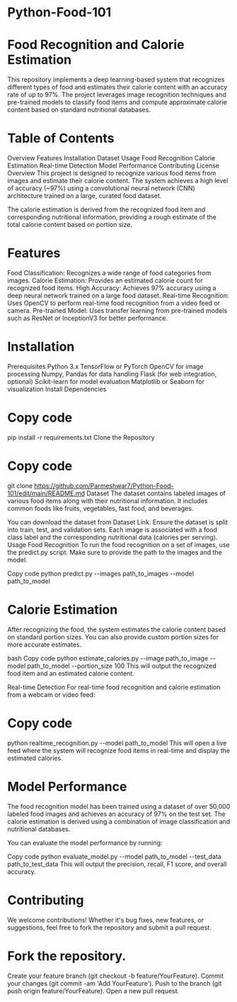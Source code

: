 # Python-Food-101
# Food Recognition and Calorie Estimation
This repository implements a deep learning-based system that recognizes different types of food and estimates their calorie content with an accuracy rate of up to 97%. The project leverages image recognition techniques and pre-trained models to classify food items and compute approximate calorie content based on standard nutritional databases.

# Table of Contents
Overview
Features
Installation
Dataset
Usage
Food Recognition
Calorie Estimation
Real-time Detection
Model Performance
Contributing
License
Overview
This project is designed to recognize various food items from images and estimate their calorie content. The system achieves a high level of accuracy (~97%) using a convolutional neural network (CNN) architecture trained on a large, curated food dataset.

The calorie estimation is derived from the recognized food item and corresponding nutritional information, providing a rough estimate of the total calorie content based on portion size.

# Features
Food Classification: Recognizes a wide range of food categories from images.
Calorie Estimation: Provides an estimated calorie count for recognized food items.
High Accuracy: Achieves 97% accuracy using a deep neural network trained on a large food dataset.
Real-time Recognition: Uses OpenCV to perform real-time food recognition from a video feed or camera.
Pre-trained Model: Uses transfer learning from pre-trained models such as ResNet or InceptionV3 for better performance.
# Installation
Prerequisites
Python 3.x
TensorFlow or PyTorch
OpenCV for image processing
Numpy, Pandas for data handling
Flask (for web integration, optional)
Scikit-learn for model evaluation
Matplotlib or Seaborn for visualization
Install Dependencies

# Copy code
pip install -r requirements.txt
Clone the Repository

# Copy code
git clone https://github.com/Parmeshwar7/Python-Food-101/edit/main/README.md
Dataset
The dataset contains labeled images of various food items along with their nutritional information. It includes common foods like fruits, vegetables, fast food, and beverages.

You can download the dataset from Dataset Link.
Ensure the dataset is split into train, test, and validation sets.
Each image is associated with a food class label and the corresponding nutritional data (calories per serving).
Usage
Food Recognition
To run the food recognition on a set of images, use the predict.py script. Make sure to provide the path to the images and the model.


Copy code
python predict.py --images path_to_images --model path_to_model
# Calorie Estimation
After recognizing the food, the system estimates the calorie content based on standard portion sizes. You can also provide custom portion sizes for more accurate estimates.

bash
Copy code
python estimate_calories.py --image path_to_image --model path_to_model --portion_size 100
This will output the recognized food item and an estimated calorie content.

Real-time Detection
For real-time food recognition and calorie estimation from a webcam or video feed:


# Copy code
python realtime_recognition.py --model path_to_model
This will open a live feed where the system will recognize food items in real-time and display the estimated calories.

# Model Performance
The food recognition model has been trained using a dataset of over 50,000 labeled food images and achieves an accuracy of 97% on the test set. The calorie estimation is derived using a combination of image classification and nutritional databases.

You can evaluate the model performance by running:


Copy code
python evaluate_model.py --model path_to_model --test_data path_to_test_data
This will output the precision, recall, F1 score, and overall accuracy.

# Contributing
We welcome contributions! Whether it's bug fixes, new features, or suggestions, feel free to fork the repository and submit a pull request.

# Fork the repository.
Create your feature branch (git checkout -b feature/YourFeature).
Commit your changes (git commit -am 'Add YourFeature').
Push to the branch (git push origin feature/YourFeature).
Open a new pull request.
